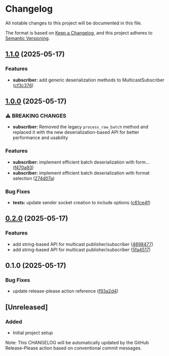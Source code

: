 # Changelog

All notable changes to this project will be documented in this file.

The format is based on [Keep a Changelog](https://keepachangelog.com/en/1.0.0/),
and this project adheres to [Semantic Versioning](https://semver.org/spec/v2.0.0.html).

## [1.1.0](https://github.com/hmedkouri/multicast-rs/compare/v1.0.0...v1.1.0) (2025-05-17)


### Features

* **subscriber:** add generic deserialization methods to MulticastSubscriber ([cf3c376](https://github.com/hmedkouri/multicast-rs/commit/cf3c376ed4016ab24c32be24ebe095d355596022))

## [1.0.0](https://github.com/hmedkouri/multicast-rs/compare/v0.2.0...v1.0.0) (2025-05-17)


### ⚠ BREAKING CHANGES

* **subscriber:** Removed the legacy `process_raw_batch` method and replaced it with the new deserialization-based API for better performance and usability

### Features

* **subscriber:** implement efficient batch deserialization with form… ([f470a93](https://github.com/hmedkouri/multicast-rs/commit/f470a936427b9e664192b42ba52449cfe0e17617))
* **subscriber:** implement efficient batch deserialization with format selection ([274d07a](https://github.com/hmedkouri/multicast-rs/commit/274d07ab8362f2f1d7e6730379da3062e556dc33))


### Bug Fixes

* **tests:** update sender socket creation to include options ([c61ce4f](https://github.com/hmedkouri/multicast-rs/commit/c61ce4fd994ef3141cdd88d2fd29a81684710740))

## [0.2.0](https://github.com/hmedkouri/multicast-rs/compare/v0.1.0...v0.2.0) (2025-05-17)


### Features

* add string-based API for multicast publisher/subscriber ([4898477](https://github.com/hmedkouri/multicast-rs/commit/4898477fe633d1bf4488de514b722f327cd0c36b))
* add string-based API for multicast publisher/subscriber ([5fa4517](https://github.com/hmedkouri/multicast-rs/commit/5fa451772a92403206bf128983e7349b6fea5dca))

## 0.1.0 (2025-05-17)


### Bug Fixes

* update release-please action reference ([f93a2d4](https://github.com/hmedkouri/multicast-rs/commit/f93a2d416b7a2956e41fcbbe747858b0b7bd173c))

## [Unreleased]

### Added
- Initial project setup

Note: This CHANGELOG will be automatically updated by the GitHub Release-Please action based on conventional commit messages.
